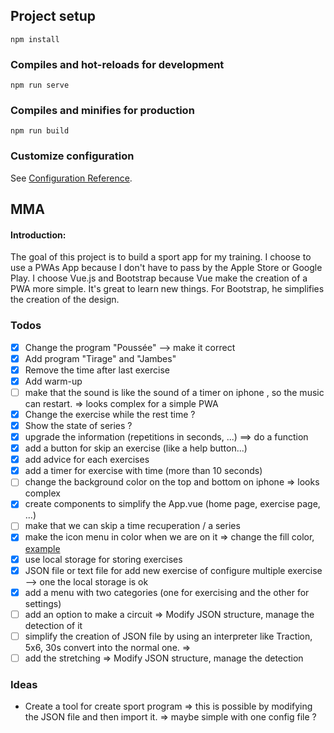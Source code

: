 ## Project setup
```
npm install
```

### Compiles and hot-reloads for development
```
npm run serve
```

### Compiles and minifies for production
```
npm run build
```

### Customize configuration
See [Configuration Reference](https://cli.vuejs.org/config/).

## MMA

#### Introduction:
The goal of this project is to build a sport app for my training. I choose to use a PWAs App because I don't have to pass by the Apple Store or Google Play.
I choose Vue.js and Bootstrap because Vue make the creation of a PWA more simple. It's great to learn new things. For Bootstrap, he simplifies the creation of the design.

### Todos

- [x] Change the program "Poussée" --> make it correct
- [x] Add program "Tirage" and "Jambes"
- [x] Remove the time after last exercise
- [x] Add warm-up
- [ ] make that the sound is like the sound of a timer on iphone , so the music can restart. => looks complex for a simple PWA
- [x] Change the exercise while the rest time ?
- [x] Show the state of series ?
- [x] upgrade the information (repetitions in seconds, ...) ==> do a function
- [x] add a button for skip an exercise (like a help button...)
- [x] add advice for each exercises
- [x] add a timer for exercise with time (more than 10 seconds)
- [ ] change the background color on the top and bottom on iphone => looks complex
- [x] create components to simplify the App.vue (home page, exercise page, ...)
- [ ] make that we can skip a time recuperation / a series
- [x] make the icon menu in color when we are on it => change the fill color, [example](https://icons.getbootstrap.com/icons/gear/)
- [x] use local storage for storing exercises
- [x] JSON file or text file for add new exercise of configure multiple exercise --> one the local storage is ok
- [x] add a menu with two categories (one for exercising and the other for settings)
- [ ] add an option to make a circuit => Modify JSON structure, manage the detection of it
- [ ] simplify the creation of JSON file by using an interpreter like Traction, 5x6, 30s convert into the normal one. => 
- [ ] add the stretching => Modify JSON structure, manage the detection

### Ideas

- Create a tool for create sport program => this is possible by modifying the JSON file and then import it. => maybe simple with one config file ?

